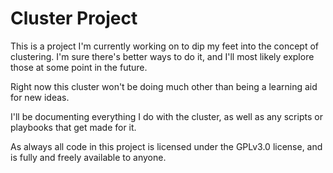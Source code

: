 # Cluster Project

This is a project I'm currently working on to dip my feet into the concept of clustering. I'm sure there's better ways to do it, and I'll most likely explore those at some point in the future. 

Right now this cluster won't be doing much other than being a learning aid for new ideas. 

I'll be documenting everything I do with the cluster, as well as any scripts or playbooks that get made for it.

As always all code in this project is licensed under the GPLv3.0 license, and is fully and freely available to anyone.
